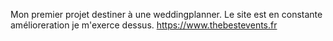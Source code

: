 
Mon premier projet destiner à une weddingplanner.
Le site est en constante amélioreration je m'exerce dessus.
https://www.thebestevents.fr
